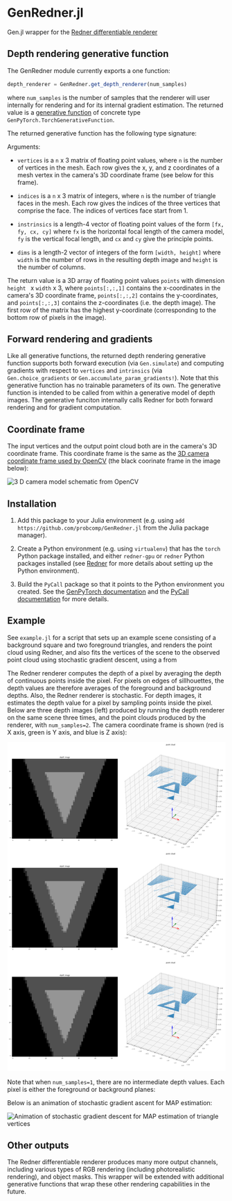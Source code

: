 # GenRedner.jl
Gen.jl wrapper for the [Redner differentiable renderer](https://github.com/BachiLi/redner)


## Depth rendering generative function

The GenRedner module currently exports a one function:
```julia
depth_renderer = GenRedner.get_depth_renderer(num_samples)
```
where `num_samples` is the number of samples that the renderer will user internally for rendering and for its internal gradient estimation.
The returned value is a [generative function](https://www.gen.dev/dev/ref/gfi/#Generative-Functions-1) of concrete type `GenPyTorch.TorchGenerativeFunction`.

The returned generative function has the following type signature:

Arguments:

- `vertices` is a `n` x 3 matrix of floating point values, where `n` is the number of vertices in the mesh. Each row gives the x, y, and z coordinates of a mesh vertex in the camera's 3D coordinate frame (see below for this frame).

- `indices` is a `n` x 3 matrix of integers, where `n` is the number of triangle faces in the mesh. Each row gives the indices of the three vertices that comprise the face. The indices of vertices face start from 1.

- `instrinsics` is a length-4 vector of floating point values of the form `[fx, fy, cx, cy]` where `fx` is the horizontal focal length of the camera model, `fy` is the vertical focal length, and `cx` and `cy` give the principle points.

- `dims` is a length-2 vector of integers of the form `[width, height]` where `width` is the number of rows in the resulting depth image and `height` is the number of columns.

The return value is a 3D array of floating point values `points` with dimension `height ` x `width` x 3, where `points[:,:,1]` contains the x-coordinates in the camera's 3D coordinate frame, `points[:,:,2]` contains the y-coordinates, and `points[:,:,3]` contains the z-coordinates (i.e. the depth image). The first row of the matrix has the highest y-coordinate (corresponding to the bottom row of pixels in the image).

## Forward rendering and gradients

Like all generative functions, the returned depth rendering generative function supports both forward execution (via `Gen.simulate`) and computing gradients with respect to `vertices` and `intrinsics` (via `Gen.choice_gradients` or `Gen.accumulate_param_gradients!`). Note that this generative function has no trainable parameters of its own. The generative function is intended to be called from within a generative model of depth images. The generative funciton internally calls Redner for both forward rendering and for gradient computation.

## Coordinate frame

The input vertices and the output point cloud both are in the camera's 3D coordinate frame.
This coordinate frame is the same as the [3D camera coordinate frame used by OpenCV](https://docs.opencv.org/master/d9/d0c/group__calib3d.html#details) (the black coorinate frame in the image below):

![3 D camera model schematic from OpenCV](https://docs.opencv.org/master/pinhole_camera_model.png)

## Installation

1. Add this package to your Julia environment (e.g. using `add https://github.com/probcomp/GenRedner.jl` from the Julia package manager).

2. Create a Python environment (e.g. using `virtualenv`) that has the `torch` Python package installed, and either `redner-gpu` or `redner` Python packages installed  (see [Redner](https://github.com/BachiLi/redner) for more details about setting up the Python environment).

3. Build the `PyCall` package so that it points to the Python environment you created. See the [GenPyTorch documentation](https://probcomp.github.io/GenPyTorch.jl/dev/#Installation-1) and the [PyCall documentation](https://github.com/JuliaPy/PyCall.jl#specifying-the-python-version) for more details.

## Example

See `example.jl` for a script that sets up an example scene consisting of a background square and two foreground triangles, and renders the point cloud using Redner, and also fits the vertices of the scene to the observed point cloud using stochastic gradient descent, using a from 

The Redner renderer computes the depth of a pixel by averaging the depth of continuous points inside the pixel.
For pixels on edges of sillhouettes, the depth values are therefore averages of the foreground and background depths.
Also, the Redner renderer is stochastic.
For depth images, it estimates the depth value for a pixel by sampling points inside the pixel.
Below are three depth images (left) produced by running the depth renderer on the same scene three times, and the point clouds produced by the renderer, with `num_samples=2`.
The camera coordinate frame is shown (red is X axis, green is Y axis, and blue is Z axis):

![Three outputs of the depth renderer on the same input, which are slightly different because the renderer is stochastic](ground_truth.png)

Note that when `num_samples=1`, there are no intermediate depth values. Each pixel is either the foreground or background planes:

Below is an animation of stochastic gradient ascent for MAP estimation:

![Animation of stochastic gradient descent for MAP estimation of triangle vertices](https://marcoct.s3.us-east-2.amazonaws.com/output.gif)

## Other outputs

The Redner differentiable renderer produces many more output channels, including various types of RGB rendering (including photorealistic rendering), and object masks.
This wrapper will be extended with additional generative functions that wrap these other rendering capabilities in the future.

